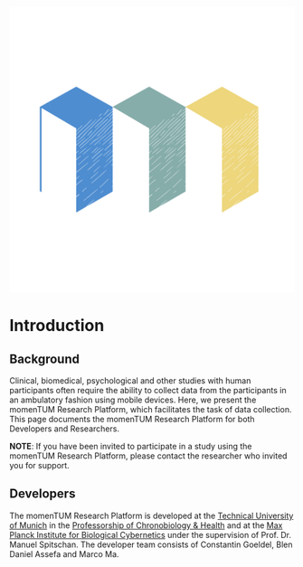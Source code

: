 ![momenTUM banner](resources/logo.png)

# Introduction

## Background

Clinical, biomedical, psychological and other studies with human participants often require the ability to collect data from the participants in an ambulatory fashion using mobile devices. Here, we present the momenTUM Research Platform, which facilitates the task of data collection. This page documents the momenTUM Research Platform for both Developers and Researchers.

**NOTE**: If you have been invited to participate in a study using the momenTUM Research Platform, please contact the researcher who invited you for support.
 
## Developers

The momenTUM Research Platform is developed at the [Technical University of Munich](https://www.tum.de/) in the [Professorship of Chronobiology & Health](https://www.sg.tum.de/en/chronobiology/home/) and at the [Max Planck Institute for Biological Cybernetics](https://www.kyb.tuebingen.mpg.de/en) under the supervision of Prof. Dr. Manuel Spitschan. The developer team consists of Constantin Goeldel, Blen Daniel Assefa and Marco Ma.